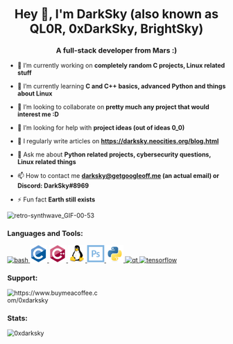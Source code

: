 <h1 align="center">Hey 👋, I'm DarkSky (also known as QL0R, 0xDarkSky, BrightSky)</h1>
<h3 align="center">A full-stack developer from Mars :)</h3>

- 🔭 I’m currently working on **completely random C projects, Linux related stuff**

- 🌱 I’m currently learning **C and C++ basics, advanced Python and things about Linux**

- 👯 I’m looking to collaborate on **pretty much any project that would interest me :D**

- 🤝 I’m looking for help with **project ideas (out of ideas 0_0)**

- 📝 I regularly write articles on **https://darksky.neocities.org/blog.html**

- 💬 Ask me about **Python related projects, cybersecurity questions, Linux related things**

- 📫 How to contact me **darksky@getgoogleoff.me (an actual email) or Discord: DarkSky#8969**

- ⚡ Fun fact **Earth still exists**

<p align="left">
</p>

![retro-synthwave_GIF-00-53](https://user-images.githubusercontent.com/84932430/154156798-edc87894-1c5c-47a5-b74f-1d2119a9edc7.gif)

<h3 align="left">Languages and Tools:</h3>
<p align="left"> <a href="https://www.gnu.org/software/bash/" target="_blank" rel="noreferrer"> <img src="https://www.vectorlogo.zone/logos/gnu_bash/gnu_bash-icon.svg" alt="bash" width="40" height="40"/> </a> <a href="https://www.cprogramming.com/" target="_blank" rel="noreferrer"> <img src="https://raw.githubusercontent.com/devicons/devicon/master/icons/c/c-original.svg" alt="c" width="40" height="40"/> </a> <a href="https://www.w3schools.com/cpp/" target="_blank" rel="noreferrer"> <img src="https://raw.githubusercontent.com/devicons/devicon/master/icons/cplusplus/cplusplus-original.svg" alt="cplusplus" width="40" height="40"/> <a href="https://www.linux.org/" target="_blank" rel="noreferrer"> <img src="https://raw.githubusercontent.com/devicons/devicon/master/icons/linux/linux-original.svg" alt="linux" width="40" height="40"/> <a href="https://www.photoshop.com/en" target="_blank" rel="noreferrer"> <img src="https://raw.githubusercontent.com/devicons/devicon/master/icons/photoshop/photoshop-line.svg" alt="photoshop" width="40" height="40"/> </a> <a href="https://www.python.org" target="_blank" rel="noreferrer"> <img src="https://raw.githubusercontent.com/devicons/devicon/master/icons/python/python-original.svg" alt="python" width="40" height="40"/> </a> <a href="https://www.qt.io/" target="_blank" rel="noreferrer"> <img src="https://upload.wikimedia.org/wikipedia/commons/0/0b/Qt_logo_2016.svg" alt="qt" width="40" height="40"/> </a> <a href="https://www.tensorflow.org" target="_blank" rel="noreferrer"> <img src="https://www.vectorlogo.zone/logos/tensorflow/tensorflow-icon.svg" alt="tensorflow" width="40" height="40"/> </a> </p>

<h3 align="left">Support:</h3>
<p><a href="https://www.buymeacoffee.com/0xdarksky"> <img align="left" src="https://cdn.buymeacoffee.com/buttons/v2/default-yellow.png" height="50" width="210" alt="https://www.buymeacoffee.com/0xdarksky" /></a></p><br><br>

<h3 align="left">Stats:</h3>
<p>&nbsp;<img align="left" src="https://github-readme-stats.vercel.app/api?username=0xdarksky&show_icons=true&theme=synthwave&title_color=000000&text_color=000000&hide_border=true&locale=en" alt="0xdarksky" /></a></p><br><br>
